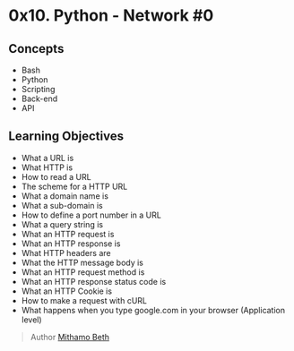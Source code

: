 # 0x10. Python - Network #0

## Concepts
* Bash
* Python
* Scripting
* Back-end
* API

## Learning Objectives
* What a URL is
* What HTTP is
* How to read a URL
* The scheme for a HTTP URL
* What a domain name is
* What a sub-domain is
* How to define a port number in a URL
* What a query string is
* What an HTTP request is
* What an HTTP response is
* What HTTP headers are
* What the HTTP message body is
* What an HTTP request method is
* What an HTTP response status code is
* What an HTTP Cookie is
* How to make a request with cURL
* What happens when you type google.com in your browser (Application level)

> Author
[Mithamo Beth](https://github.com/Mythamor/Mythamor)

